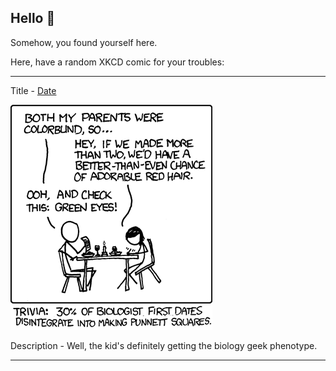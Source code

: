 ## Hello 👀

Somehow, you found yourself here.

Here, have a random XKCD comic for your troubles:

-----------------------------------

Title - [Date](https://xkcd.com/634)

![Date](./random_comic.png)

Description - Well, the kid's definitely getting the biology geek phenotype.

-----------------------------------